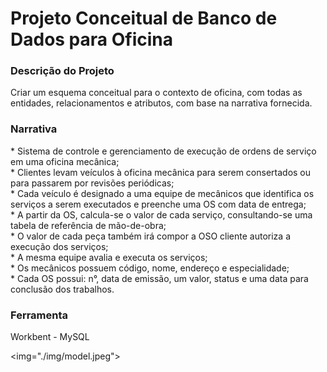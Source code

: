 <h1> Projeto Conceitual de Banco de Dados para Oficina </h1>

<h3> Descrição do Projeto </h3>
Criar um esquema conceitual para o contexto de oficina, com todas as entidades, relacionamentos e atributos, com base na narrativa fornecida.


<h3> Narrativa </h3>
* Sistema de controle e gerenciamento de execução de ordens de serviço em uma oficina mecânica;</br>
* Clientes levam veículos à oficina mecânica para serem consertados ou para passarem por revisões periódicas;</br>
* Cada veículo é designado a uma equipe de mecânicos que identifica os serviços a serem executados e preenche uma OS com data de entrega;</br>
* A partir da OS, calcula-se o valor de cada serviço, consultando-se uma tabela de referência de mão-de-obra;</br>
* O valor de cada peça também irá compor a OSO cliente autoriza a execução dos serviços;</br>
* A mesma equipe avalia e executa os serviços;</br>
* Os mecânicos possuem código, nome, endereço e especialidade;</br>
* Cada OS possui: n°, data de emissão, um valor, status e uma data para conclusão dos trabalhos.</br>


<h3> Ferramenta </h3>
Workbent - MySQL

<img="./img/model.jpeg">
